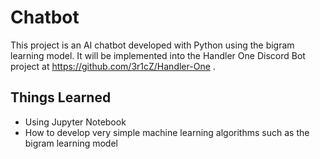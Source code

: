 # Chatbot

This project is an AI chatbot developed with Python using the bigram learning model. It will be implemented into the Handler One Discord Bot project at https://github.com/3r1cZ/Handler-One .

## Things Learned
* Using Jupyter Notebook
* How to develop very simple machine learning algorithms such as the bigram learning model
